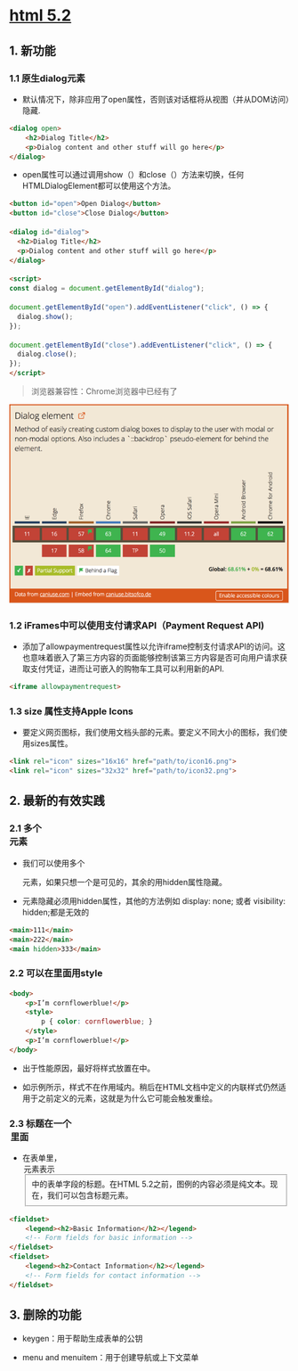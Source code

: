 # [html 5.2](https://bitsofco.de/whats-new-in-html-5-2/)


## 1. 新功能

### 1.1 原生dialog元素

- 默认情况下，除非应用了open属性，否则该对话框将从视图（并从DOM访问）隐藏.

```html
<dialog open>
    <h2>Dialog Title</h2>
    <p>Dialog content and other stuff will go here</p>
</dialog>
```

- open属性可以通过调用show（）和close（）方法来切换，任何HTMLDialogElement都可以使用这个方法。

```html
<button id="open">Open Dialog</button>  
<button id="close">Close Dialog</button>

<dialog id="dialog">  
  <h2>Dialog Title</h2>
  <p>Dialog content and other stuff will go here</p>
</dialog>

<script>  
const dialog = document.getElementById("dialog");

document.getElementById("open").addEventListener("click", () => {  
  dialog.show();
});

document.getElementById("close").addEventListener("click", () => {  
  dialog.close();
});
</script>  
```

> 浏览器兼容性：Chrome浏览器中已经有了<dialog>元素的支持，并且在Firefox中有一个标志

![浏览器兼容性t](/dialog.png)


### 1.2 iFrames中可以使用支付请求API（Payment Request API)


- 添加了allowpaymentrequest属性以允许iframe控制支付请求API的访问。这也意味着嵌入了第三方内容的页面能够控制该第三方内容是否可向用户请求获取支付凭证，进而让可嵌入的购物车工具可以利用新的API.

```html
<iframe allowpaymentrequest>  
```

### 1.3 size 属性支持Apple Icons

- 要定义网页图标，我们使用文档头部的<link rel =“icon”>元素。要定义不同大小的图标，我们使用sizes属性。

```html
<link rel="icon" sizes="16x16" href="path/to/icon16.png">  
<link rel="icon" sizes="32x32" href="path/to/icon32.png">  
```

## 2. 最新的有效实践

### 2.1 多个<main>元素

- 我们可以使用多个<main>元素，如果只想一个是可见的，其余的用hidden属性隐藏。

- <main>元素隐藏必须用hidden属性，其他的方法例如 display: none; 或者 visibility: hidden;都是无效的

```html
<main>111</main>
<main>222</main>
<main hidden>333</main>
```

### 2.2 可以在<body>里面用style

```html
<body>  
    <p>I’m cornflowerblue!</p>
    <style>
        p { color: cornflowerblue; }
    </style>
    <p>I’m cornflowerblue!</p>
</body>  
```

- 出于性能原因，最好将样式放置在<head>中。

- 如示例所示，样式不在作用域内。稍后在HTML文档中定义的内联样式仍然适用于之前定义的元素，这就是为什么它可能会触发重绘。


### 2.3 标题在一个 <legend>里面

- 在表单里，<legend>元素表示<fieldset>中的表单字段的标题。在HTML 5.2之前，图例的内容必须是纯文本。现在，我们可以包含标题元素。

```html
<fieldset>  
    <legend><h2>Basic Information</h2></legend>
    <!-- Form fields for basic information -->
</fieldset>  
<fieldset>  
    <legend><h2>Contact Information</h2></legend>
    <!-- Form fields for contact information -->
</fieldset>  
```

## 3. 删除的功能

- keygen：用于帮助生成表单的公钥

- menu and menuitem：用于创建导航或上下文菜单




















